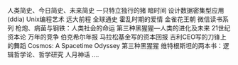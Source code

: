 人类简史、今日简史、未来简史
一只特立独行的猪
暗时间
设计数据密集型应用(ddia)
Unix编程艺术
远大前程
全球通史
霍乱时期的爱情
金雀花王朝
微信读书系列
枪炮、病菌与钢铁：人类社会的命运
第三种黑猩猩—人类的进化及未来
21世纪资本论
万年的竞争
伯克希尔年报
马拉松基金写的资本回报
吉利CEO写的刀锋上的舞蹈
Cosmos: A Spacetime Odyssey
第三种黑猩猩
维特根斯坦的两本书：逻辑哲学论、哲学研究
人月神话
....
